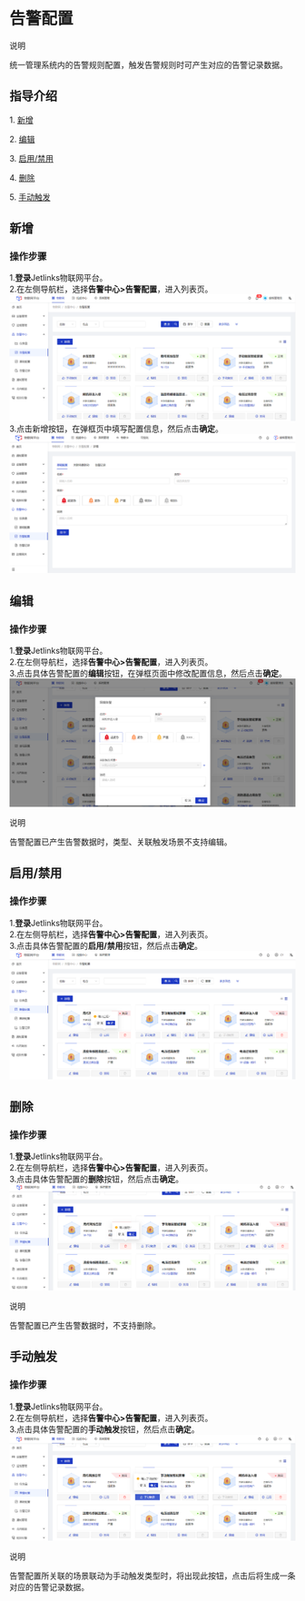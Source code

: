 # 告警配置

<div class='explanation primary'>
  <p class='explanation-title-warp'>
    <span class='iconfont icon-bangzhu explanation-icon'></span>
    <span class='explanation-title font-weight'>说明</span>
  </p>
统一管理系统内的告警规则配置，触发告警规则时可产生对应的告警记录数据。
</div>

## 指导介绍

  <p>1. <a href="/Alarm_Center/Alarm_configuration.html#新增">新增</a></p>
  <p>2. <a href="/Alarm_Center/Alarm_configuration.html#编辑">编辑</a></p>
  <p>3. <a href="/Alarm_Center/Alarm_configuration.html#启用-禁用">启用/禁用</a></p>
  <p>4. <a href="/Alarm_Center/Alarm_configuration.html#删除">删除</a></p>
  <p>5. <a href="/Alarm_Center/Alarm_configuration.html#手动触发">手动触发</a></p>

## 新增
### 操作步骤
1.**登录**Jetlinks物联网平台。</br>
2.在左侧导航栏，选择**告警中心>告警配置**，进入列表页。</br>
![](./img/82.png)
3.点击新增按钮，在弹框页中填写配置信息，然后点击**确定**。</br>
![](./img/83.png)

## 编辑
### 操作步骤
1.**登录**Jetlinks物联网平台。</br>
2.在左侧导航栏，选择**告警中心>告警配置**，进入列表页。</br>
3.点击具体告警配置的**编辑**按钮，在弹框页面中修改配置信息，然后点击**确定**。</br>
![](./img/84.png)
<div class='explanation primary'>
  <p class='explanation-title-warp'>
    <span class='iconfont icon-bangzhu explanation-icon'></span>
    <span class='explanation-title font-weight'>说明</span>
  </p>
  告警配置已产生告警数据时，类型、关联触发场景不支持编辑。
</div>

## 启用/禁用
### 操作步骤
1.**登录**Jetlinks物联网平台。</br>
2.在左侧导航栏，选择**告警中心>告警配置**，进入列表页。</br>
3.点击具体告警配置的**启用/禁用**按钮，然后点击**确定**。</br>
![](./img/$81.png)

## 删除
### 操作步骤
1.**登录**Jetlinks物联网平台。</br>
2.在左侧导航栏，选择**告警中心>告警配置**，进入列表页。</br>
3.点击具体告警配置的**删除**按钮，然后点击**确定**。</br>
![](./img/85.png)

<div class='explanation primary'>
  <p class='explanation-title-warp'>
    <span class='iconfont icon-bangzhu explanation-icon'></span>
    <span class='explanation-title font-weight'>说明</span>
  </p>
告警配置已产生告警数据时，不支持删除。
</div>

## 手动触发
### 操作步骤
1.**登录**Jetlinks物联网平台。</br>
2.在左侧导航栏，选择**告警中心>告警配置**，进入列表页。</br>
3.点击具体告警配置的**手动触发**按钮，然后点击**确定**。</br>
![](./img/86.png)
<div class='explanation primary'>
  <p class='explanation-title-warp'>
    <span class='iconfont icon-bangzhu explanation-icon'></span>
    <span class='explanation-title font-weight'>说明</span>
  </p>
告警配置所关联的场景联动为手动触发类型时，将出现此按钮，点击后将生成一条对应的告警记录数据。
</div>
